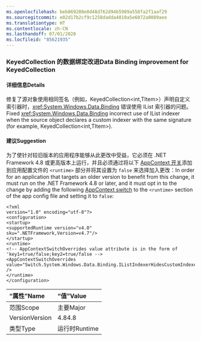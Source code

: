 ```yaml
---
ms.openlocfilehash: beb869208e8d48d762d94b5989a558fa2f1aaf29
ms.sourcegitcommit: e02d17b2cf9c1258dadda4810a5e6072a0089aee
ms.translationtype: HT
ms.contentlocale: zh-CN
ms.lasthandoff: 07/01/2020
ms.locfileid: "85621935"
---
```

### <a name="data-binding-improvement-for-keyedcollection"></a><span data-ttu-id="c3f2f-101">KeyedCollection 的数据绑定改进</span><span class="sxs-lookup"><span data-stu-id="c3f2f-101">Data Binding improvement for KeyedCollection</span></span>

#### <a name="details"></a><span data-ttu-id="c3f2f-102">详细信息</span><span class="sxs-lookup"><span data-stu-id="c3f2f-102">Details</span></span>

<span data-ttu-id="c3f2f-103">修复了源对象使用相同签名（例如，KeyedCollection&lt;int,TItem&gt;）声明自定义索引器时，<xref:System.Windows.Data.Binding> 错误使用 IList 索引器的问题。</span><span class="sxs-lookup"><span data-stu-id="c3f2f-103">Fixed <xref:System.Windows.Data.Binding> incorrect use of IList indexer when the source object declares a custom indexer with the same signature (for example, KeyedCollection&lt;int,TItem&gt;).</span></span>

#### <a name="suggestion"></a><span data-ttu-id="c3f2f-104">建议</span><span class="sxs-lookup"><span data-stu-id="c3f2f-104">Suggestion</span></span>

<span data-ttu-id="c3f2f-105">为了使针对较旧版本的应用程序能够从此更改中受益，它必须在 .NET Framework 4.8 或更高版本上运行，并且必须通过将以下 [AppContext 开关](https://docs.microsoft.com/dotnet/framework/configure-apps/file-schema/runtime/appcontextswitchoverrides-element)添加到应用配置文件的 <code>&lt;runtime&gt;</code> 部分并将其设置为 <code>false</code> 来选择加入更改：</span><span class="sxs-lookup"><span data-stu-id="c3f2f-105">In order for an application that targets an older version to benefit from this change, it must run on the .NET Framework 4.8 or later, and it must opt in to the change by adding the following [AppContext switch](https://docs.microsoft.com/dotnet/framework/configure-apps/file-schema/runtime/appcontextswitchoverrides-element) to the <code>&lt;runtime&gt;</code> section of the app config file and setting it to <code>false</code>:</span></span><pre><code class="lang-xml">&lt;?xml version=&quot;1.0&quot; encoding=&quot;utf-8&quot;?&gt;&#13;&#10;&lt;configuration&gt;&#13;&#10;&lt;startup&gt;&#13;&#10;&lt;supportedRuntime version=&quot;v4.0&quot; sku=&quot;.NETFramework,Version=v4.7&quot;/&gt;&#13;&#10;&lt;/startup&gt;&#13;&#10;&lt;runtime&gt;&#13;&#10;&lt;!-- AppContextSwitchOverrides value attribute is in the form of &#39;key1=true/false;key2=true/false  --&gt;&#13;&#10;&lt;AppContextSwitchOverrides value=&quot;Switch.System.Windows.Data.Binding.IListIndexerHidesCustomIndexer=false&quot; /&gt;&#13;&#10;&lt;/runtime&gt;&#13;&#10;&lt;/configuration&gt;&#13;&#10;</code></pre>

| <span data-ttu-id="c3f2f-106">“属性”</span><span class="sxs-lookup"><span data-stu-id="c3f2f-106">Name</span></span>    | <span data-ttu-id="c3f2f-107">“值”</span><span class="sxs-lookup"><span data-stu-id="c3f2f-107">Value</span></span>       |
|:--------|:------------|
| <span data-ttu-id="c3f2f-108">范围</span><span class="sxs-lookup"><span data-stu-id="c3f2f-108">Scope</span></span>   |<span data-ttu-id="c3f2f-109">主要</span><span class="sxs-lookup"><span data-stu-id="c3f2f-109">Major</span></span>|
|<span data-ttu-id="c3f2f-110">Version</span><span class="sxs-lookup"><span data-stu-id="c3f2f-110">Version</span></span>|<span data-ttu-id="c3f2f-111">4.8</span><span class="sxs-lookup"><span data-stu-id="c3f2f-111">4.8</span></span>|
|<span data-ttu-id="c3f2f-112">类型</span><span class="sxs-lookup"><span data-stu-id="c3f2f-112">Type</span></span>|<span data-ttu-id="c3f2f-113">运行时</span><span class="sxs-lookup"><span data-stu-id="c3f2f-113">Runtime</span></span>|
